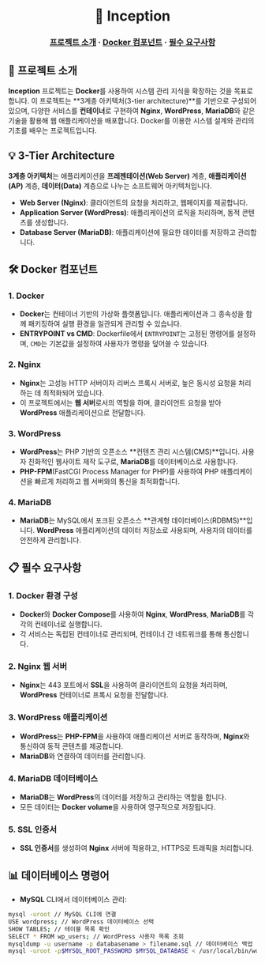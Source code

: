 <h1 align="center">
    🐳 Inception
</h1>

<h3 align="center">
	<a href="#-project-overview">프로젝트 소개</a>
	<span> · </span>
	<a href="#-docker-components">Docker 컴포넌트</a>
	<span> · </span>
	<a href="#-requirements">필수 요구사항</a>
</h3>


## 📘 프로젝트 소개

**Inception** 프로젝트는 **Docker**를 사용하여 시스템 관리 지식을 확장하는 것을 목표로 합니다. 이 프로젝트는 **3계층 아키텍처(3-tier architecture)**를 기반으로 구성되어 있으며, 다양한 서비스를 **컨테이너**로 구현하여 **Nginx**, **WordPress**, **MariaDB**와 같은 기술을 활용해 웹 애플리케이션을 배포합니다. Docker를 이용한 시스템 설계와 관리의 기초를 배우는 프로젝트입니다.


## 💡 3-Tier Architecture

**3계층 아키텍처**는 애플리케이션을 **프레젠테이션(Web Server)** 계층, **애플리케이션(AP)** 계층, **데이터(Data)** 계층으로 나누는 소프트웨어 아키텍처입니다.

- **Web Server (Nginx)**: 클라이언트의 요청을 처리하고, 웹페이지를 제공합니다.
- **Application Server (WordPress)**: 애플리케이션의 로직을 처리하며, 동적 콘텐츠를 생성합니다.
- **Database Server (MariaDB)**: 애플리케이션에 필요한 데이터를 저장하고 관리합니다.


## 🛠️ Docker 컴포넌트

### 1. **Docker**

- **Docker**는 컨테이너 기반의 가상화 플랫폼입니다. 애플리케이션과 그 종속성을 함께 패키징하여 실행 환경을 일관되게 관리할 수 있습니다.
- **ENTRYPOINT vs CMD**: Dockerfile에서 `ENTRYPOINT`는 고정된 명령어를 설정하며, `CMD`는 기본값을 설정하여 사용자가 명령을 덮어쓸 수 있습니다.

### 2. **Nginx**

- **Nginx**는 고성능 HTTP 서버이자 리버스 프록시 서버로, 높은 동시성 요청을 처리하는 데 최적화되어 있습니다.
- 이 프로젝트에서는 **웹 서버**로서의 역할을 하며, 클라이언트 요청을 받아 **WordPress** 애플리케이션으로 전달합니다.

### 3. **WordPress**

- **WordPress**는 PHP 기반의 오픈소스 **컨텐츠 관리 시스템(CMS)**입니다. 사용자 친화적인 웹사이트 제작 도구로, **MariaDB**를 데이터베이스로 사용합니다.
- **PHP-FPM**(FastCGI Process Manager for PHP)를 사용하여 PHP 애플리케이션을 빠르게 처리하고 웹 서버와의 통신을 최적화합니다.

### 4. **MariaDB**

- **MariaDB**는 MySQL에서 포크된 오픈소스 **관계형 데이터베이스(RDBMS)**입니다. **WordPress** 애플리케이션의 데이터 저장소로 사용되며, 사용자의 데이터를 안전하게 관리합니다.


## 📋 필수 요구사항

### 1. **Docker 환경 구성**

- **Docker**와 **Docker Compose**를 사용하여 **Nginx**, **WordPress**, **MariaDB**를 각각의 컨테이너로 실행합니다.
- 각 서비스는 독립된 컨테이너로 관리되며, 컨테이너 간 네트워크를 통해 통신합니다.

### 2. **Nginx 웹 서버**

- **Nginx**는 443 포트에서 **SSL**을 사용하여 클라이언트의 요청을 처리하며, **WordPress** 컨테이너로 프록시 요청을 전달합니다.

### 3. **WordPress 애플리케이션**

- **WordPress**는 **PHP-FPM**을 사용하여 애플리케이션 서버로 동작하며, **Nginx**와 통신하여 동적 콘텐츠를 제공합니다.
- **MariaDB**와 연결하여 데이터를 관리합니다.

### 4. **MariaDB 데이터베이스**

- **MariaDB**는 **WordPress**의 데이터를 저장하고 관리하는 역할을 합니다.
- 모든 데이터는 **Docker volume**을 사용하여 영구적으로 저장됩니다.

### 5. **SSL 인증서**

- **SSL 인증서**를 생성하여 **Nginx** 서버에 적용하고, HTTPS로 트래픽을 처리합니다.


## 📊 데이터베이스 명령어

- **MySQL** CLI에서 데이터베이스 관리:

```bash
mysql -uroot // MySQL CLI에 연결
USE wordpress; // WordPress 데이터베이스 선택
SHOW TABLES; // 테이블 목록 확인
SELECT * FROM wp_users; // WordPress 사용자 목록 조회
mysqldump -u username -p databasename > filename.sql // 데이터베이스 백업
mysql -uroot -p$MYSQL_ROOT_PASSWORD $MYSQL_DATABASE < /usr/local/bin/wordpress.sql // 데이터베이스 복구
```